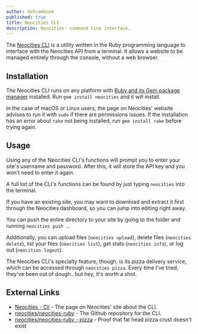 ```yaml
---
author: dotcomboom
published: true
title: Neocities CLI
description: Neocities' command line interface.
---
```


The [Neocities CLI](https://neocities.org/cli) is a utility written in the Ruby programming language to interface with the Neocities API from a terminal. It allows a website to be managed entirely through the console, without a web browser.

## Installation
The Neocities CLI runs on any platform with [Ruby and its Gem package manager](https://www.ruby-lang.org/en/downloads/) installed. Run `gem install neocities` and it will install. 

In the case of macOS or Linux users, the page on Neocities' website advises to run it with `sudo` if there are permissions issues. If the installation has an error about `rake` not being installed, run `gem install rake` before trying again.

## Usage
Using any of the Neocities CLI's functions will prompt you to enter your site's username and password. After this, it will store the API key and you won't need to enter it again.

A full list of the CLI's functions can be found by just typing `neocities` into the terminal.

If you have an existing site, you may want to download and extract it first through the Neocities dashboard, so you can jump into editing right away.

You can push the entire directory to your site by going to the folder and running `neocities push .`.

Additionally, you can upload files (`neocities upload`), delete files (`neocities delete`), list your files (`neocities list`), get stats (`neocities info`), or log out (`neocities logout`).

The Neocities CLI's specialty feature, though, is its pizza delivery service, which can be accessed through `neocities pizza`. Every time I've tried, they've been out of dough.. but hey, it's worth a shot.

## External Links
- [Neocities - Cli](https://neocities.org/cli) - The page on Neocities' site about the CLI.
- [neocities/neocities-ruby](https://github.com/neocities/neocities-ruby) - The Github repository for the CLI.
- [neocities/neocities-ruby - pizza](https://github.com/neocities/neocities-ruby/search?q=pizza&unscoped_q=pizza) - Proof that fat head pizza crust doesn't exist
